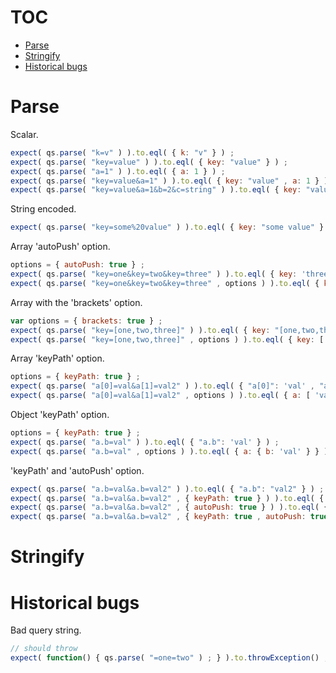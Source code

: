 # TOC
   - [Parse](#parse)
   - [Stringify](#stringify)
   - [Historical bugs](#historical-bugs)
<a name=""></a>
 
<a name="parse"></a>
# Parse
Scalar.

```js
expect( qs.parse( "k=v" ) ).to.eql( { k: "v" } ) ;
expect( qs.parse( "key=value" ) ).to.eql( { key: "value" } ) ;
expect( qs.parse( "a=1" ) ).to.eql( { a: 1 } ) ;
expect( qs.parse( "key=value&a=1" ) ).to.eql( { key: "value" , a: 1 } ) ;
expect( qs.parse( "key=value&a=1&b=2&c=string" ) ).to.eql( { key: "value" , a: 1 , b: 2 , c: "string" } ) ;
```

String encoded.

```js
expect( qs.parse( "key=some%20value" ) ).to.eql( { key: "some value" } ) ;
```

Array 'autoPush' option.

```js
options = { autoPush: true } ;
expect( qs.parse( "key=one&key=two&key=three" ) ).to.eql( { key: 'three' } ) ;
expect( qs.parse( "key=one&key=two&key=three" , options ) ).to.eql( { key: [ 'one' , 'two' , 'three' ] } ) ;
```

Array with the 'brackets' option.

```js
var options = { brackets: true } ;
expect( qs.parse( "key=[one,two,three]" ) ).to.eql( { key: "[one,two,three]" } ) ;
expect( qs.parse( "key=[one,two,three]" , options ) ).to.eql( { key: [ 'one' , 'two' , 'three' ] } ) ;
```

Array 'keyPath' option.

```js
options = { keyPath: true } ;
expect( qs.parse( "a[0]=val&a[1]=val2" ) ).to.eql( { "a[0]": 'val' , "a[1]": 'val2' } ) ;
expect( qs.parse( "a[0]=val&a[1]=val2" , options ) ).to.eql( { a: [ 'val' , 'val2' ] } ) ;
```

Object 'keyPath' option.

```js
options = { keyPath: true } ;
expect( qs.parse( "a.b=val" ) ).to.eql( { "a.b": 'val' } ) ;
expect( qs.parse( "a.b=val" , options ) ).to.eql( { a: { b: 'val' } } ) ;
```

'keyPath' and 'autoPush' option.

```js
expect( qs.parse( "a.b=val&a.b=val2" ) ).to.eql( { "a.b": "val2" } ) ;
expect( qs.parse( "a.b=val&a.b=val2" , { keyPath: true } ) ).to.eql( { a: { b: "val2" } } ) ;
expect( qs.parse( "a.b=val&a.b=val2" , { autoPush: true } ) ).to.eql( { "a.b": [ "val" , "val2" ] } ) ;
expect( qs.parse( "a.b=val&a.b=val2" , { keyPath: true , autoPush: true } ) ).to.eql( { a: { b: [ "val" , "val2" ] } } ) ;
```

<a name="stringify"></a>
# Stringify
<a name="historical-bugs"></a>
# Historical bugs
Bad query string.

```js
// should throw
expect( function() { qs.parse( "=one=two" ) ; } ).to.throwException() ;
```

